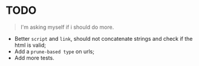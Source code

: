 # TODO

> I'm asking myself if i should do more.

- Better `script` and `link`, should not concatenate strings and check if the html is valid;
- Add a `prune-based type` on urls;
- Add more tests.

